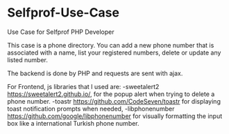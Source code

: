# Selfprof-Use-Case
 Use Case for Selfprof PHP Developer

This case is a phone directory.
You can add a new phone number that is associated with a name, list your registered numbers, delete or update any listed number.

The backend is done by PHP and requests are sent with ajax. 

For Frontend, js libraries that I used are:
-sweetalert2 https://sweetalert2.github.io/, for the popup alert when trying to delete a phone number.
-toastr https://github.com/CodeSeven/toastr  for displaying toast notification prompts when needed,
-libphonenumber https://github.com/google/libphonenumber  for visually formatting the input box like a international Turkish phone number.

